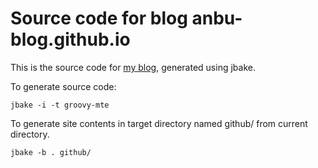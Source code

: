 # Source code for blog anbu-blog.github.io

This is the source code for [my blog](https://anbu-blog.github.io), generated 
using jbake.

To generate source code:

    jbake -i -t groovy-mte

To generate site contents in target directory named github/ from current
directory.

    jbake -b . github/


